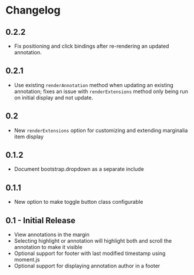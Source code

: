 # Changelog

## 0.2.2

* Fix positioning and click bindings after re-rendering an updated annotation.

## 0.2.1

* Use existing `renderAnnotation` method when updating an existing annotation; fixes an
   issue with `renderExtensions` method only being run on initial display and not update.

## 0.2

* New `renderExtensions` option for customizing and extending
   marginalia item display

## 0.1.2

* Document bootstrap.dropdown as a separate include

## 0.1.1

* New option to make toggle button class configurable

## 0.1 - Initial Release

* View annotations in the margin
* Selecting highlight or annotation will highlight both and scroll the
  annotation to make it visible
* Optional support for footer with last modified timestamp using moment.js
* Optional support for displaying annotation author in a footer
